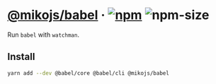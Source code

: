 # [@mikojs/babel][website] · <!-- badges.start -->[![npm][npm-image]][npm-link] ![npm-size][npm-size-image]

[npm-image]: https://img.shields.io/npm/v/@mikojs/babel.svg
[npm-link]: https://www.npmjs.com/package/@mikojs/babel
[npm-size-image]: https://img.shields.io/bundlephobia/minzip/@mikojs/babel.svg

<!-- badges.end -->

[website]: https://mikojs.github.io/core/babel

Run `babel` with `watchman`.

## Install

```sh
yarn add --dev @babel/core @babel/cli @mikojs/babel
```
